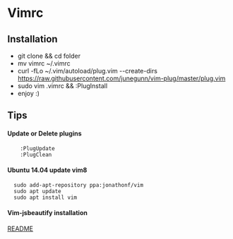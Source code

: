 # Vimrc

## Installation

* git clone && cd folder
* mv vimrc ~/.vimrc
* curl -fLo ~/.vim/autoload/plug.vim --create-dirs \
  https://raw.githubusercontent.com/junegunn/vim-plug/master/plug.vim
* sudo vim .vimrc && :PlugInstall
* enjoy :)

## Tips

#### Update or Delete plugins

```
	:PlugUpdate
	:PlugClean
```

#### Ubuntu 14.04 update vim8

```  
  sudo add-apt-repository ppa:jonathonf/vim
  sudo apt update
  sudo apt install vim
```

#### Vim-jsbeautify installation

[README](https://github.com/maksimr/vim-jsbeautify/blob/master/README.md)

